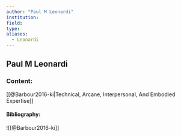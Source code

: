 ```yaml
---
author: "Paul M Leonardi"
institution:
field:
type:
aliases:
  - Leonardi
---
```


## Paul M Leonardi

### Content:
[[@Barbour2016-ki|Technical, Arcane, Interpersonal, And Embodied Expertise]]

#### Bibliography:

![[@Barbour2016-ki]]